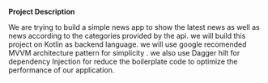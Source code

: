 **Project Description**

We are trying to build a simple news app to show the latest news as well as news according to the categories provided by the api.
we will build this project on Kotlin as backend language.
we will use google recomended MVVM architecture pattern for simplicity .
we also use Dagger hilt for dependency Injection for reduce the boilerplate code to optimize the performance of our application.

